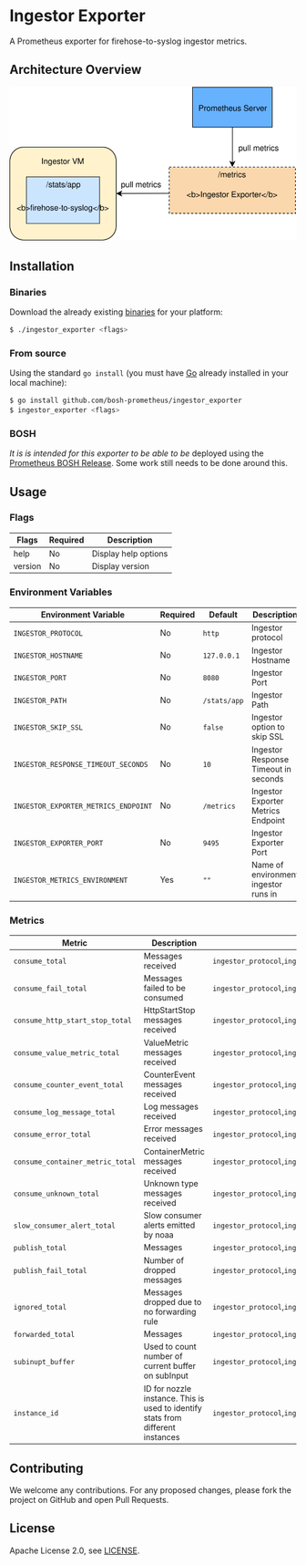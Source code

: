 # Ingestor Exporter

A Prometheus exporter for firehose-to-syslog ingestor metrics.

## Architecture Overview

![](architecture/ingestor_exporter_architecture_overview.svg)
## Installation

### Binaries

Download the already existing [binaries][binaries] for your platform:

```bash
$ ./ingestor_exporter <flags>
```

### From source

Using the standard `go install` (you must have [Go][golang] already installed in your local machine):

```bash
$ go install github.com/bosh-prometheus/ingestor_exporter
$ ingestor_exporter <flags>
```

### BOSH

*It is is intended for this exporter to be able to be* deployed using the [Prometheus BOSH Release][prometheus-boshrelease]. Some work still needs to be done around this.

## Usage

### Flags

| Flags  | Required | Description |
| -------| -------- | ----------- |
| help | No | Display help options|
| version | No | Display version|

### Environment Variables

| Environment Variable  | Required | Default | Description |
| ------------- | ------------- | ----- |--------------|
| `INGESTOR_PROTOCOL`  | No  | `http` |  Ingestor protocol |
| `INGESTOR_HOSTNAME` | No  | `127.0.0.1` | Ingestor Hostname |
| `INGESTOR_PORT` | No  | `8080` | Ingestor Port |
| `INGESTOR_PATH` | No  | `/stats/app` | Ingestor Path |
| `INGESTOR_SKIP_SSL` | No  | `false` | Ingestor option to skip SSL |
| `INGESTOR_RESPONSE_TIMEOUT_SECONDS` | No  | `10` | Ingestor Response Timeout in seconds |
| `INGESTOR_EXPORTER_METRICS_ENDPOINT` | No  | `/metrics` | Ingestor Exporter Metrics Endpoint |
| `INGESTOR_EXPORTER_PORT` | No  | `9495` | Ingestor Exporter Port |
| `INGESTOR_METRICS_ENVIRONMENT` | Yes  | `""` | Name of environment ingestor runs in|

### Metrics

| Metric | Description | Labels |
| ------ | ----------- | ------- |
|`consume_total`| Messages received | `ingestor_protocol`,`ingestor_hostname`,`ingestor_port`,`ingestor_path`,`environment` |
|`consume_fail_total`| Messages failed to be consumed | `ingestor_protocol`,`ingestor_hostname`,`ingestor_port`,`ingestor_path`,`environment` |
|`consume_http_start_stop_total`| HttpStartStop messages received | `ingestor_protocol`,`ingestor_hostname`,`ingestor_port`,`ingestor_path`,`environment` |
|`consume_value_metric_total`| ValueMetric messages received | `ingestor_protocol`,`ingestor_hostname`,`ingestor_port`,`ingestor_path`,`environment` |
|`consume_counter_event_total`| CounterEvent messages received | `ingestor_protocol`,`ingestor_hostname`,`ingestor_port`,`ingestor_path`,`environment` |
|`consume_log_message_total`| Log messages received | `ingestor_protocol`,`ingestor_hostname`,`ingestor_port`,`ingestor_path`,`environment` |
|`consume_error_total`| Error messages received | `ingestor_protocol`,`ingestor_hostname`,`ingestor_port`,`ingestor_path`,`environment` |
|`consume_container_metric_total`| ContainerMetric messages received | `ingestor_protocol`,`ingestor_hostname`,`ingestor_port`,`ingestor_path`,`environment` |
|`consume_unknown_total`| Unknown type messages received | `ingestor_protocol`,`ingestor_hostname`,`ingestor_port`,`ingestor_path`,`environment` |
|`slow_consumer_alert_total`| Slow consumer alerts emitted by noaa | `ingestor_protocol`,`ingestor_hostname`,`ingestor_port`,`ingestor_path`,`environment` |
|`publish_total`|Messages| `ingestor_protocol`,`ingestor_hostname`,`ingestor_port`,`ingestor_path`,`environment` |
|`publish_fail_total`| Number of dropped messages | `ingestor_protocol`,`ingestor_hostname`,`ingestor_port`,`ingestor_path`,`environment` |
|`ignored_total`| Messages dropped due to no forwarding rule | `ingestor_protocol`,`ingestor_hostname`,`ingestor_port`,`ingestor_path`,`environment` |
|`forwarded_total`| Messages | `ingestor_protocol`,`ingestor_hostname`,`ingestor_port`,`ingestor_path`,`environment` |
|`subinupt_buffer`| Used to count number of current buffer on subInput | `ingestor_protocol`,`ingestor_hostname`,`ingestor_port`,`ingestor_path`,`environment` |
|`instance_id`| ID for nozzle instance. This is used to identify stats from different instances | `ingestor_protocol`,`ingestor_hostname`,`ingestor_port`,`ingestor_path`,`environment` |

## Contributing

We welcome any contributions. For any proposed changes, please fork the project on GitHub and open Pull Requests.

## License

Apache License 2.0, see [LICENSE][license].

[binaries]: https://github.com/bosh-prometheus/ingestor_exporter/releases
[cloudfoundry]: https://www.cloudfoundry.org/
[golang]: https://golang.org/
[license]: https://github.com/bosh-prometheus/ingestor_exporter/blob/master/LICENSE
[prometheus-boshrelease]: https://github.com/bosh-prometheus/prometheus-boshrelease
